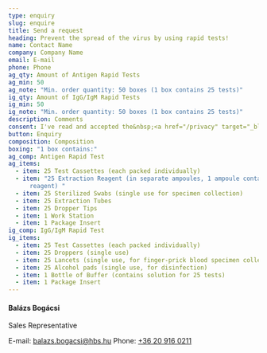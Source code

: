 ```yaml
---
type: enquiry
slug: enquire
title: Send a request
heading: Prevent the spread of the virus by using rapid tests!
name: Contact Name
company: Company Name
email: E-mail
phone: Phone
ag_qty: Amount of Antigen Rapid Tests
ag_min: 50
ag_note: "Min. order quantity: 50 boxes (1 box contains 25 tests)"
ig_qty: Amount of IgG/IgM Rapid Tests
ig_min: 50
ig_note: "Min. order quantity: 50 boxes (1 box contains 25 tests)"
description: Comments
consent: I've read and accepted the&nbsp;<a href="/privacy" target="_blank">privacy policy</a>.
button: Enquiry
composition: Composition
boxing: "1 box contains:"
ag_comp: Antigen Rapid Test
ag_items:
  - item: 25 Test Cassettes (each packed individually)
  - item: "25 Extraction Reagent (in separate ampoules, 1 ampoule contains 0.3ml
      reagent) "
  - item: 25 Sterilized Swabs (single use for specimen collection)
  - item: 25 Extraction Tubes
  - item: 25 Dropper Tips
  - item: 1 Work Station
  - item: 1 Package Insert
ig_comp: IgG/IgM Rapid Test
ig_items:
  - item: 25 Test Cassettes (each packed individually)
  - item: 25 Droppers (single use)
  - item: 25 Lancets (single use, for finger-prick blood specimen collection)
  - item: 25 Alcohol pads (single use, for disinfection)
  - item: 1 Bottle of Buffer (contains solution for 25 tests)
  - item: 1 Package Insert
---
```

#### Balázs Bogácsi

Sales Representative

E-mail: [balazs.bogacsi@hbs.hu](mailto:balazs.bogacsi@hbs.hu)
Phone: [+36 20 916 0211](tel:+36209160211)
